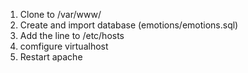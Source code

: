 1. Clone to /var/www/
2. Create and import database (emotions/emotions.sql)
3. Add the line to /etc/hosts
4. comfigure virtualhost
5. Restart apache
